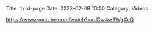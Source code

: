Title: third-page
Date: 2023-02-09 10:00
Category: Videos

https://www.youtube.com/watch?v=dQw4w9WgXcQ
